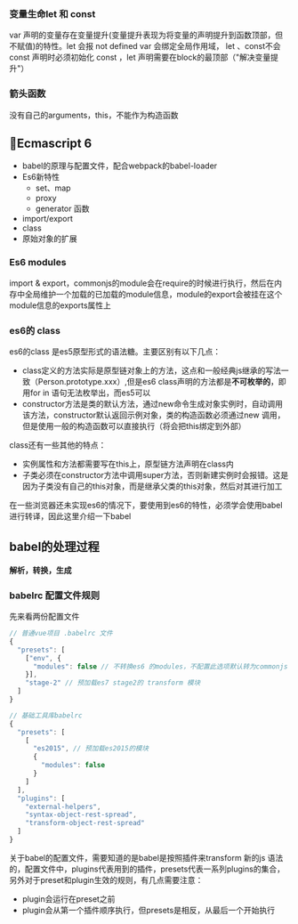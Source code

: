### 变量生命let 和 const

var 声明的变量存在变量提升(变量提升表现为将变量的声明提升到函数顶部，但不赋值)的特性。let 会报 not defined
var 会绑定全局作用域， let 、const不会
const 声明时必须初始化
const ，let 声明需要在block的最顶部（"解决变量提升"）

### 箭头函数
没有自己的arguments，this，不能作为构造函数

## Ecmascript 6
+ babel的原理与配置文件，配合webpack的babel-loader
+ Es6新特性
  - set、map
  - proxy
  - generator 函数
+ import/export
+ class
+ 原始对象的扩展


### Es6 modules
import & export，commonjs的module会在require的时候进行执行，然后在内存中全局维护一个加载的已加载的module信息，module的export会被挂在这个module信息的exports属性上



### es6的 class

es6的class 是es5原型形式的语法糖。主要区别有以下几点：
+ class定义的方法实际是原型链对象上的方法，这点和一般经典js继承的写法一致（Person.prototype.xxx）,但是es6 class声明的方法都是**不可枚举的**，即用for in 语句无法枚举出，而es5可以
+ constructor方法是类的默认方法，通过new命令生成对象实例时，自动调用该方法，constructor默认返回示例对象，类的构造函数必须通过new 调用，但是使用一般的构造函数可以直接执行（将会把this绑定到外部）
  

class还有一些其他的特点：
+ 实例属性和方法都需要写在this上，原型链方法声明在class内
+ 子类必须在constructor方法中调用super方法，否则新建实例时会报错。这是因为子类没有自己的this对象，而是继承父类的this对象，然后对其进行加工





在一些浏览器还未实现es6的情况下，要使用到es6的特性，必须学会使用babel进行转译，因此这里介绍一下babel

## babel的处理过程

**解析，转换，生成**

### babelrc 配置文件规则
先来看两份配置文件
```javascript
// 普通vue项目 .babelrc 文件
{
  "presets": [
    ["env", {
      "modules": false // 不转换es6 的modules，不配置此选项默认转为commonjs
    }],
    "stage-2" // 预加载es7 stage2的 transform 模块
  ]
}
```

``` javascript
// 基础工具库babelrc
{
  "presets": [
    [
      "es2015", // 预加载es2015的模块
      {
        "modules": false
      }
    ]
  ],
  "plugins": [
    "external-helpers",
    "syntax-object-rest-spread",
    "transform-object-rest-spread"
  ]
}

```

关于babel的配置文件，需要知道的是babel是按照插件来transform 新的js 语法的，配置文件中，plugins代表用到的插件，presets代表一系列plugins的集合，另外对于preset和plugin生效的规则，有几点需要注意：

+ plugin会运行在preset之前
+ plugin会从第一个插件顺序执行，但presets是相反，从最后一个开始执行